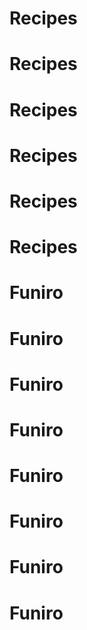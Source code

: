 # Recipes
# Recipes
# Recipes
# Recipes
# Recipes
# Recipes
# Funiro
# Funiro
# Funiro
# Funiro
# Funiro
# Funiro
# Funiro
# Funiro
